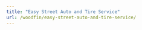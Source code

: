 ```yaml
---
title: "Easy Street Auto and Tire Service"
url: /woodfin/easy-street-auto-and-tire-service/
---
```

